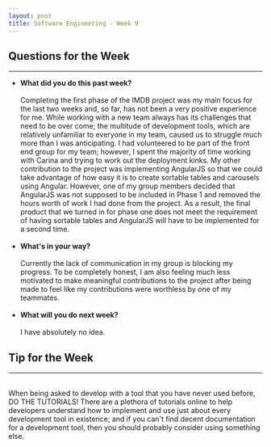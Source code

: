 ```yaml
---
layout: post
title: Software Engineering - Week 9
---
```

<h2>Questions for the Week</h2>
<hr></hr>
<ul><li><b>What did you do this past week?</b></i>
<br><br>Completing the first phase of the IMDB project was my main focus for the last two weeks and, so far, has not been a very positive experience for me. While working with a new team always has its challenges that need to be over come; the multitude of development tools, which are relatively unfamiliar to everyone in my team, caused us to struggle much more than I was anticipating. I had volunteered to be part of the front end group for my team; however, I spent the majority of time working with Carina and trying to work out the deployment kinks. My other contribution to the project was implementing AngularJS so that we could take advantage of how easy it is to create sortable tables and carousels using Angular. However, one of my group members decided that AngularJS was not supposed to be included in Phase 1 and removed the hours worth of work I had done from the project. As a result, the final product that we turned in for phase one does not meet the requirement of having sortable tables and AngularJS will have to be implemented for a second time. 
<br><br>
<li><b>What's in your way?</b></i>
<br><br> 
Currently the lack of communication in my group is blocking my progress. To be completely honest, I am also feeling much less motivated to make meaningful contributions to the project after being made to feel like my contributions were worthless by one of my teammates.
<br><br>
<li><b>What will you do next week?</b></i>
<br><br>
I have absolutely no idea. 
</ul>
<h2>Tip for the Week</h2>
<hr></hr>
<br>When being asked to develop with a tool that you have never used before, DO THE TUTORIALS! There are a plethora of tutorials online to help developers understand how to implement and use just about every development tool in existence; and if you can't find decent documentation for a development tool, then you should probably consider using something else. 
